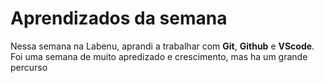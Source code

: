 # Aprendizados da semana
Nessa semana na Labenu, aprandi a trabalhar 
com  **Git**, **Github** e **VScode**. 
Foi uma semana de muito apredizado e crescimento,
mas ha um grande percurso 